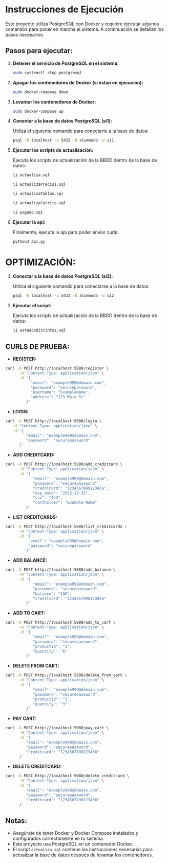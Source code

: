 # Instrucciones de Ejecución

Este proyecto utiliza PostgreSQL con Docker y requiere ejecutar algunos comandos para poner en marcha el sistema. A continuación se detallan los pasos necesarios:

## Pasos para ejecutar:

1. **Detener el servicio de PostgreSQL en el sistema:**

   ```bash
   sudo systemctl stop postgresql
   ```

2. **Apagar los contenedores de Docker (si están en ejecución):**

   ```bash
   sudo docker-compose down
   ```

3. **Levantar los contenedores de Docker:**

   ```bash
   sudo docker-compose up
   ```

4. **Conectar a la base de datos PostgreSQL (si1):**

   Utiliza el siguiente comando para conectarte a la base de datos:

   ```bash
   psql -h localhost -p 5432 -U alumnodb -d si1
   ```

5. **Ejecutar los scripts de actualización:**

   Ejecuta los scripts de actualización de la BBDD dentro de la base de datos:

   ```bash
   \i actualiza.sql

   \i actualizaPrecios.sql

   \i actualizaTablas.sql

   \i actualizaCarrito.sql

   \i pagado.sql
   ```

6. **Ejecutar la api:**

   Finalmente, ejecuta la api para poder enviar curls:

   ```bash
   python3 api.py
   ```

# OPTIMIZACIÓN:

1. **Conectar a la base de datos PostgreSQL (si2):**

   Utiliza el siguiente comando para conectarse a la base de datos:

   ```bash
   psql -h localhost -p 5433 -U alumnodb -d si2
   ```

2. **Ejecutar el script:**

   Ejecuta los scripts de actualización de la BBDD dentro de la base de datos:

   ```bash
   \i estadosDistintos.sql
   ```

## CURLS DE PRUEBA:

- **REGISTER:**

```bash
curl -X POST http://localhost:5080/register \
      -H "Content-Type: application/json" \
      -d '{
           "email": "example999@domain.com",
           "password": "securepassword",
           "username": "ExampleName",
           "address": "123 Main St"
         }'
```

- **LOGIN:**

```bash
curl -X POST http://localhost:5080/login \
   -H "Content-Type: application/json" \
   -d '{
         "email": "example999@domain.com",
         "password": "securepassword"
      }'
```

- **ADD CREDITCARD:**

```bash
curl -X POST http://localhost:5080/add_creditcard \
      -H "Content-Type: application/json" \
      -d '{
            "email": "example999@domain.com",
            "password": "securepassword",
            "creditcard": "1234567890123456",
            "exp_date": "2025-12-31",
            "cvv": "123",
            "cardholder": "Example Name"
         }'
```

- **LIST CREDITCARDS:**

```bash
curl -X POST http://localhost:5080/list_creditcards \
      -H "Content-Type: application/json" \
      -d '{
          "email": "example999@domain.com",
          "password": "securepassword"
         }'

```

- **ADD BALANCE:**

```bash
curl -X POST http://localhost:5080/add_balance \
      -H "Content-Type: application/json" \
      -d '{
            "email": "example999@domain.com",
            "password": "securepassword",
            "balance": "100",
            "creditcard": "1234567890123456"
         }'
```

- **ADD TO CART:**

```bash
curl -X POST http://localhost:5080/add_to_cart \
      -H "Content-Type: application/json" \
      -d '{
            "email": "example999@domain.com",
            "password": "securepassword",
            "productid": "1",
            "quantity": "6"
         }'
```

- **DELETE FROM CART:**

```bash
curl -X POST http://localhost:5080/delete_from_cart \
      -H "Content-Type: application/json" \
      -d '{
            "email": "example999@domain.com",
            "password": "securepassword",
            "productid": "1",
            "quantity": "3"
         }'
```

- **PAY CART:**

```bash
curl -X POST http://localhost:5080/pay_cart \
      -H "Content-Type: application/json" \
      -d '{
         "email": "example999@domain.com",
         "password": "securepassword",
         "creditcard": "1234567890123456"
      }'
```

- **DELETE CREDITCARD:**

```bash
curl -X POST http://localhost:5080/delete_creditcard \
      -H "Content-Type: application/json" \
      -d '{
         "email": "example999@domain.com",
         "password": "securepassword",
         "creditcard": "1234567890123456"
      }'
```

## Notas:

- Asegúrate de tener Docker y Docker Compose instalados y configurados correctamente en tu sistema.
- Este proyecto usa PostgreSQL en un contenedor Docker.
- El script `actualiza.sql` contiene las instrucciones necesarias para actualizar la base de datos después de levantar los contenedores.

```

```
